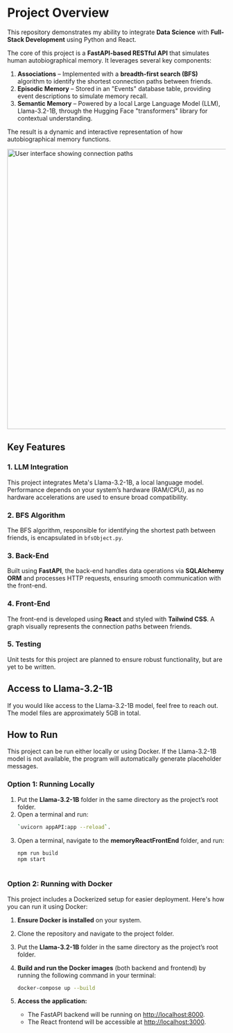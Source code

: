 # Project Overview

This repository demonstrates my ability to integrate **Data Science** with **Full-Stack Development** using Python and React.

The core of this project is a **FastAPI-based RESTful API** that simulates human autobiographical memory. It leverages several key components:

1. **Associations** – Implemented with a **breadth-first search (BFS)** algorithm to identify the shortest connection paths between friends.
2. **Episodic Memory** – Stored in an "Events" database table, providing event descriptions to simulate memory recall.
3. **Semantic Memory** – Powered by a local Large Language Model (LLM), Llama-3.2-1B, through the Hugging Face "transformers" library for contextual understanding.

The result is a dynamic and interactive representation of how autobiographical memory functions.

<img width="644" alt="User interface showing connection paths" src="https://github.com/user-attachments/assets/7550028d-b116-4aaa-98ae-3b15d5334b44">

## Key Features

### 1. **LLM Integration**  
   This project integrates Meta's Llama-3.2-1B, a local language model. Performance depends on your system’s hardware (RAM/CPU), as no hardware accelerations are used to ensure broad compatibility.

### 2. **BFS Algorithm**  
   The BFS algorithm, responsible for identifying the shortest path between friends, is encapsulated in `bfsObject.py`.

### 3. **Back-End**  
   Built using **FastAPI**, the back-end handles data operations via **SQLAlchemy ORM** and processes HTTP requests, ensuring smooth communication with the front-end.

### 4. **Front-End**  
   The front-end is developed using **React** and styled with **Tailwind CSS**. A graph visually represents the connection paths between friends.

### 5. **Testing**  
   Unit tests for this project are planned to ensure robust functionality, but are yet to be written.

## Access to Llama-3.2-1B

If you would like access to the Llama-3.2-1B model, feel free to reach out. The model files are approximately 5GB in total.

## How to Run

This project can be run either locally or using Docker. If the Llama-3.2-1B model is not available, the program will automatically generate placeholder messages.

### Option 1: Running Locally

1) Put the **Llama-3.2-1B** folder in the same directory as the project’s root folder.
2) Open a terminal and run:
   ```bash
   `uvicorn appAPI:app --reload`.
3) Open a terminal, navigate to the **memoryReactFrontEnd** folder, and run:
   ```bash
   npm run build
   npm start
  
### Option 2: Running with Docker

This project includes a Dockerized setup for easier deployment. Here's how you can run it using Docker:

1) **Ensure Docker is installed** on your system.

2) Clone the repository and navigate to the project folder.

3) Put the **Llama-3.2-1B** folder in the same directory as the project’s root folder.
   
4) **Build and run the Docker images** (both backend and frontend) by running the following command in your terminal:
   ```bash
   docker-compose up --build

5) **Access the application:**
   - The FastAPI backend will be running on [http://localhost:8000](http://localhost:8000).
   - The React frontend will be accessible at [http://localhost:3000](http://localhost:3000).
